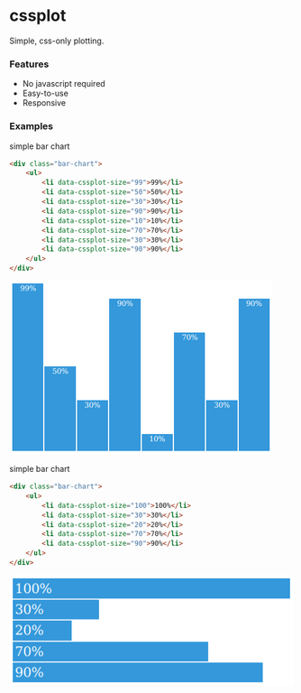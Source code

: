 cssplot
=======

Simple, css-only plotting.


### Features

 * No javascript required
 * Easy-to-use
 * Responsive


### Examples

simple bar chart

```html
<div class="bar-chart">
    <ul>
        <li data-cssplot-size="99">99%</li>
        <li data-cssplot-size="50">50%</li>
        <li data-cssplot-size="30">30%</li>
        <li data-cssplot-size="90">90%</li>
        <li data-cssplot-size="10">10%</li>
        <li data-cssplot-size="70">70%</li>
        <li data-cssplot-size="30">30%</li>
        <li data-cssplot-size="90">90%</li>
    </ul>
</div>
```
![bar chart](docs/images/cssplot_bar_chart.png)


simple bar chart

```html
<div class="bar-chart">
    <ul>
        <li data-cssplot-size="100">100%</li>
        <li data-cssplot-size="30">30%</li>
        <li data-cssplot-size="20">20%</li>
        <li data-cssplot-size="70">70%</li>
        <li data-cssplot-size="90">90%</li>
    </ul>
</div>
```
![bar chart](docs/images/cssplot_vertical_chart.png)
